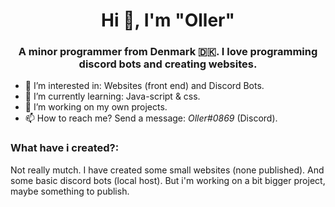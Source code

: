 <h1 align="center">Hi 👋, I'm "Oller"</h1>
<h3 align="center">A minor programmer from Denmark 🇩🇰. I love programming discord bots and creating websites.</h3>

- 👀 I’m interested in: Websites (front end) and Discord Bots.
- 📖 I’m currently learning: Java-script & css.
- 🧰 I’m working on my own projects.
- 📫 How to reach me? Send a message: *Oller#0869* (Discord).

<h3 align="left">What have i created?:</h3>
Not really mutch. I have created some small websites (none published). And some basic discord bots (local host). But i'm working on a bit bigger project, maybe something to publish.

